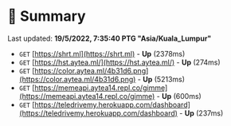 # 📖 Summary
Last updated: **19/5/2022, 7:35:40 PTG "Asia/Kuala_Lumpur"**

- `GET` [https://shrt.ml](https://shrt.ml) - **Up** (2378ms)
- `GET` [https://hst.aytea.ml/](https://hst.aytea.ml/) - **Up** (274ms)
- `GET` [https://color.aytea.ml/4b31d6.png](https://color.aytea.ml/4b31d6.png) - **Up** (5213ms)
- `GET` [https://memeapi.aytea14.repl.co/gimme](https://memeapi.aytea14.repl.co/gimme) - **Up** (600ms)
- `GET` [https://teledrivemy.herokuapp.com/dashboard](https://teledrivemy.herokuapp.com/dashboard) - **Up** (237ms)
